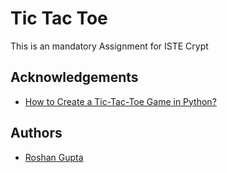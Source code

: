 
# Tic Tac Toe

This is an mandatory Assignment for ISTE Crypt


## Acknowledgements

 - [How to Create a Tic-Tac-Toe Game in Python?](https://geekflare.com/tic-tac-toe-python-code/)



## Authors

- [Roshan Gupta](https://github.com/roshgupta)

